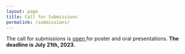 ```yaml
---
layout: page
title: Call for Submissions
permalink: /submissions/
---
```


The call for submissions is <a href="https://forms.gle/LhxMumZTSoC9nZYC7" target="_blank"> open </a> for poster and oral presentations. **The deadline is July 21th, 2023.**
